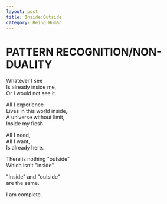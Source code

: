 ```yaml
---
layout: post
title: Inside:Outside
category: Being Human 
---
```


# PATTERN RECOGNITION/NON-DUALITY

Whatever I see  
Is already inside me,  
Or I would not see it.

All I experience  
Lives in this world inside,  
A universe without limit,  
Inside my flesh.

All I need,  
All I want,  
Is already here.

There is nothing "outside"  
Which isn't "inside".

"Inside" and "outside"  
are the same.

I am complete.
